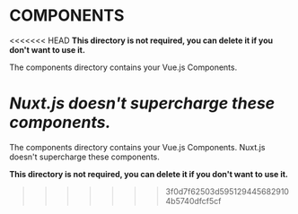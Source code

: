 # COMPONENTS

<<<<<<< HEAD
**This directory is not required, you can delete it if you don't want to use it.**

The components directory contains your Vue.js Components.

_Nuxt.js doesn't supercharge these components._
=======
The components directory contains your Vue.js Components.
Nuxt.js doesn't supercharge these components.

**This directory is not required, you can delete it if you don't want to use it.**

>>>>>>> 3f0d7f62503d5951294456829104b5740dfcf5cf
